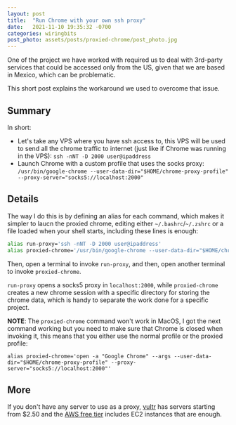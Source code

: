 ```yaml
---
layout: post
title:  "Run Chrome with your own ssh proxy"
date:   2021-11-10 19:35:32 -0700
categories: wiringbits
post_photo: assets/posts/proxied-chrome/post_photo.jpg
---
```


One of the project we have worked with required us to deal with 3rd-party services that could be accessed only from the US, given that we are based in Mexico, which can be problematic.

This short post explains the workaround we used to overcome that issue.

## Summary

In short:
- Let's take any VPS where you have ssh access to, this VPS will be used to send all the chrome traffic to internet (just like if Chrome was running in the VPS): `ssh -nNT -D 2000 user@ipaddress`
- Launch Chrome with a custom profile that uses the socks proxy: `/usr/bin/google-chrome --user-data-dir="$HOME/chrome-proxy-profile" --proxy-server="socks5://localhost:2000"`

## Details

The way I do this is by defining an alias for each command, which makes it simpler to laucn the proxied chrome, editing either `~/.bashrc`/`~/.zshrc` or a file loaded when your shell starts, including these lines is enough:

```bash
alias run-proxy='ssh -nNT -D 2000 user@ipaddress'
alias proxied-chrome='/usr/bin/google-chrome --user-data-dir="$HOME/chrome-proxy-profile" --proxy-server="socks5://localhost:2000"'
```

Then, open a terminal to invoke `run-proxy`, and then, open another terminal to invoke `proxied-chrome`.

`run-proxy` opens a socks5 proxy in `localhost:2000`, while `proxied-chrome` creates a new chrome session with a specific directory for storing the chrome data, which is handy to separate the work done for a specific project.

**NOTE**: The `proxied-chrome` command won't work in MacOS, I got the next command working but you need to make sure that Chrome is closed when invoking it, this means that you either use the normal profile or the proxied profile:

```shell
alias proxied-chrome='open -a "Google Chrome" --args --user-data-dir="$HOME/chrome-proxy-profile" --proxy-server="socks5://localhost:2000"'
```

## More

If you don't have any server to use as a proxy, [vultr](https://www.vultr.com) has servers starting from $2.50 and the [AWS free tier](https://aws.amazon.com/free/) includes EC2 instances that are enough.
